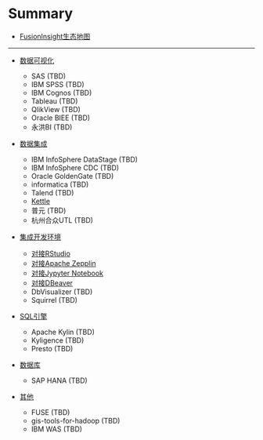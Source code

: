 # Summary

* [FusionInsight生态地图](README.md)

-------------------

* [数据可视化](Business_Intelligence/README.md)
  * SAS (TBD)
  * IBM SPSS (TBD)
  * IBM Cognos (TBD)
  * Tableau (TBD)
  * QlikView (TBD)
  * Oracle BIEE (TBD)
  * 永洪BI (TBD)

* [数据集成](Data_Integration/README.md)
  * IBM InfoSphere DataStage (TBD)
  * IBM InfoSphere CDC (TBD)
  * Oracle GoldenGate (TBD)
  * informatica (TBD)
  * Talend (TBD)
  * [Kettle](Data_Integration/Using_Kettle_with_FusionInsight.md)
  * 普元 (TBD)
  * 杭州合众UTL (TBD)

* [集成开发环境](Integrated_Development_Environment/README.md)
  * [对接RStudio](Integrated_Development_Environment/Using_RStudio_with_FusionInsight.md)
  * [对接Apache Zepplin](Integrated_Development_Environment/Using_Zeppelin_with_FusionInsight_HD.md)
  * [对接Jypyter Notebook](Integrated_Development_Environment/Using_Jupyter_Notebook_with_FusionInsight.md)
  * [对接DBeaver](Integrated_Development_Environment/Using_DBeaver_with_FusionInsight.md)
  * DbVisualizer (TBD)
  * Squirrel (TBD)

* [SQL引擎](SQL_Analytics_Engine/README.md)
  * Apache Kylin (TBD)
  * Kyligence (TBD)
  * Presto (TBD)

* [数据库](Database/README.md)
  * SAP HANA (TBD)

* [其他](Other/README.md)
  * FUSE (TBD)
  * gis-tools-for-hadoop (TBD)
  * IBM WAS (TBD)
